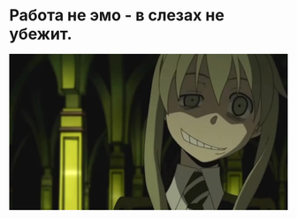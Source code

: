 # Работа не эмо - в слезах не убежит.

![Моё лицо, когда я читаю ваши ТЗ](https://github.com/HorusHeresyHeretic/Anaconda-Fly-Jupyter/blob/master/FreeLance_Manga/PokerFace.png)
